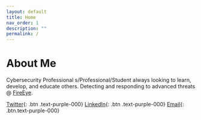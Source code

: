 ```yaml
---
layout: default
title: Home
nav_order: 1
description: ""
permalink: /
---
```


# About Me

Cybersecurity Professional s/Professional/Student always looking to learn, develop, and educate others. Detecting and responding to advanced threats @ [FireEye](https://fireeye.com). 

[Twitter](https://twitter.com/rufusmbrown){: .btn .text-purple-000}
[LinkedIn](https://www.linkedin.com/in/rufus-brown/){: .btn .text-purple-000}
[Email](mailto:rbrown9@live.maryville.edu){: .btn.text-purple-000}

